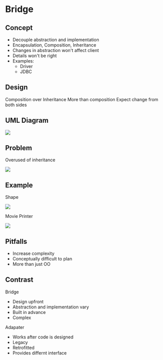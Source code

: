 # Bridge

## Concept
* Decouple abstraction and implementation
* Encapsulation, Composition, Inheritance
* Changes in abstraction won't affect client
* Details won't be right
* Examples:
  - Driver
  - JDBC

## Design

Composition over Inheritance
More than composition
Expect change from both sides

## UML Diagram

![](https://www.plantuml.com/plantuml/png/SoWkIImgAStDuKfCAYufIamkKN24CZBpynIgkHGKyWjIYn91F0rDhbekXBgWrBJClDGK9EL8afwv1JcfkQbv9Vb5g8Q092069USa5XShEEVd9HUb9fQa8kbmnAu5ZmudN9OWkyEcHbSNktt4ANFY0W4a_qAKOeO3cY9TvD3WSaZDIm66Dm00)

## Problem

Overused of inheritance

![](https://www.plantuml.com/plantuml/png/LOmn3i8m34Ltdy8Z3Bq1GqK7TZY1IIs1vBR1IGPKUdS6rseo-lcztwTCciiaGC-KbKB6nuiYumg8gxCDAKRv3eiiUZh3TiZ3MuDm5NyAAGFOoENNTQvKn2K8GYdXLGgRj8CxZxjYzqsPPu_CjA6gjBTXxrlQhFGyZsMIFm00)

## Example

Shape

![](https://www.plantuml.com/plantuml/png/ZKzB3e903Dtt54tSW8GB61T4RY0dgCCOISh7pip287SNAIOaJgBBr_TvhuNp93wq34tdhLp9M2nxxWL7G1pfuhoGyHFICF1ZOP8K9Z1Cpk69Wrs4KVPiwnW9cdzyvlaIiCMp1G0-hLZTQD22dNcB3hfjnfbooVQS_h6uRCImHcOAlZBYnkeUI5QZWfz6qFdxN1KhraUrUdlHJ2XiLuUMNm00)

Movie Printer

![](https://www.plantuml.com/plantuml/png/hL71JiCm3BtdAonnQH5LxsL2Eo2q0qX8-mAlTKUaf4M9EmcD_Jiu8JITO5mujNxFUS_FNdj6nvCrgZNeFTmJepPmL02LmHsP1hRizB2_5UI0Pg8P-OJg6lR4JAxsuLEKwgIK7fXSZot1m-Wi2X4a-r0LBuGTkGPyqBc1BfWsyAWzh-84TsMo4RquszDuq1H72u3kTOkino6r2kEcWRMb76BDPW6y4RfK_nuYCtrs8L7qje8qaP3NUKUHawK2qTs4jCKSAA0nfXSuZot6kFFii6N8RL_bl-ZJEfjviwKCSKoFJd3risVUST4_1e_c5y-tNPpF_tc_3LlpJu9fCwltgbeSGEK5N7-Ht_rZDUyj1wE7YbmIFbl16RkCezOqT9Cr7m00)

## Pitfalls

* Increase complexity
* Conceptually difficult to plan
* More than just OO

## Contrast

Bridge
* Design upfront
* Abstraction and implementation vary
* Built in advance
* Complex

Adapater
* Works after code is designed
* Legacy
* Retrofitted
* Provides differnt interface